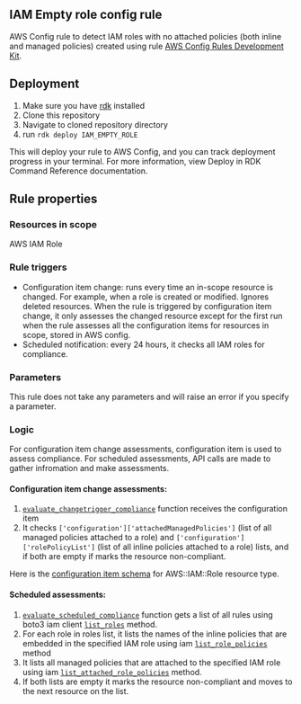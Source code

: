 ## IAM Empty role config rule
AWS Config rule to detect IAM roles with no attached policies (both inline and managed policies) created using rule [AWS Config Rules Development Kit](https://github.com/awslabs/aws-config-rdk).

## Deployment
1. Make sure you have [rdk](https://rdk.readthedocs.io/en/latest/getting_started.html#installation) installed
2. Clone this repository
3. Navigate to cloned repository directory
2. run `rdk deploy IAM_EMPTY_ROLE`

This will deploy your rule to AWS Config, and you can track deployment progress in your terminal. For more information, view Deploy in RDK Command Reference documentation.

## Rule properties
### Resources in scope
AWS IAM Role
### Rule triggers
* Configuration item change: runs every time an in-scope resource is changed. For example, when a role is created or modified. Ignores deleted resources. When the rule is triggered by configuration item change, it only assesses the changed resource except for the first run when the rule assesses all the configuration items for resources in scope, stored in AWS config.
* Scheduled notification: every 24 hours, it checks all IAM roles for compliance.

### Parameters
This rule does not take any parameters and will raise an error if you specify a parameter.
### Logic
For configuration item change assessments, configuration item is used to assess compliance. For scheduled assessments, API calls are made to gather infromation and make assessments.

#### Configuration item change assessments:
1. [`evaluate_changetrigger_compliance`](IAM_EMPTY_ROLE/IAM_EMPTY_ROLE.py#L57) function receives the configuration item
2. It checks `['configuration']['attachedManagedPolicies']` (list of all managed policies attached to a role) and `['configuration']['rolePolicyList']` (list of all inline policies attached to a role) lists, and if both are empty if marks the resource non-compliant. 

Here is the [configuration item schema](https://github.com/awslabs/aws-config-resource-schema/blob/master/config/properties/resource-types/AWS::IAM::Role.properties.json) for AWS::IAM::Role resource type.

#### Scheduled assessments:
1. [`evaluate_scheduled_compliance`](IAM_EMPTY_ROLE/IAM_EMPTY_ROLE.py#L30) function gets a list of all rules using boto3 iam client [`list_roles`](https://boto3.amazonaws.com/v1/documentation/api/latest/reference/services/iam.html#IAM.Client.list_roles) method. 
2. For each role in roles list, it lists the names of the inline policies that are embedded in the specified IAM role using iam [`list_role_policies`](https://boto3.amazonaws.com/v1/documentation/api/latest/reference/services/iam.html#IAM.Client.list_role_policies) method
3. It lists all managed policies that are attached to the specified IAM role using iam [`list_attached_role_policies`](https://boto3.amazonaws.com/v1/documentation/api/latest/reference/services/iam.html#IAM.Client.list_attached_role_policies) method. 
4. If both lists are empty it marks the resource non-compliant and moves to the next resource on the list.
